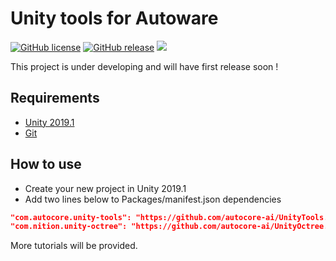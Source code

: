 # Unity tools for Autoware

[![GitHub license](https://img.shields.io/github/license/autocore-ai/AutowareUnityTools.svg)](https://github.com/autocore-ai/AutowareUnityTools)
[![GitHub release](https://img.shields.io/github/release/autocore-ai/AutowareUnityTools.svg)](https://github.com/autocore-ai/AutowareUnityTools/releases)
![](https://img.shields.io/badge/unity-2019%2B-green.svg)

This project is under developing and will have first release soon !

## Requirements

* [Unity 2019.1](https://store.unity.com/download?ref=personal)
* [Git](https://www.git-scm.com/download/)

## How to use

* Create your new project in Unity 2019.1
* Add two lines below to Packages/manifest.json dependencies
  
``` json
"com.autocore.unity-tools": "https://github.com/autocore-ai/UnityTools.git#upm",
"com.nition.unity-octree": "https://github.com/autocore-ai/UnityOctree.git#upm",
```

More tutorials will be provided.
